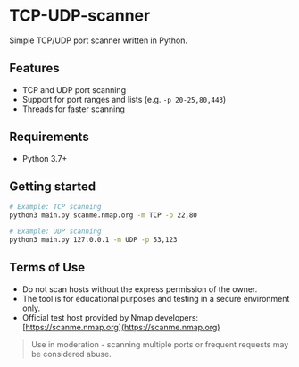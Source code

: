 # TCP-UDP-scanner
Simple TCP/UDP port scanner written in Python.

## Features
- TCP and UDP port scanning
- Support for port ranges and lists (e.g. `-p 20-25,80,443`)
- Threads for faster scanning

## Requirements
- Python 3.7+

## Getting started

```bash
# Example: TCP scanning
python3 main.py scanme.nmap.org -m TCP -p 22,80

# Example: UDP scanning
python3 main.py 127.0.0.1 -m UDP -p 53,123
```
## Terms of Use

- Do not scan hosts without the express permission of the owner.
- The tool is for educational purposes and testing in a secure environment only.
- Official test host provided by Nmap developers: [https://scanme.nmap.org](https://scanme.nmap.org)

> Use in moderation - scanning multiple ports or frequent requests may be considered abuse.